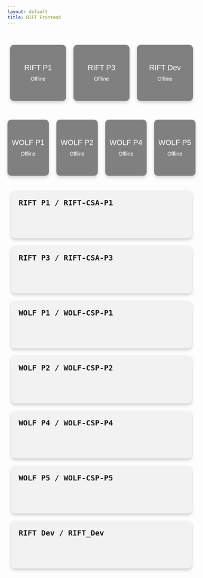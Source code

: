 ```yaml
---
layout: default
title: RIFT Frontend
---
```


<style>
    .server-status {
        display: flex;
        justify-content: center;
        gap: 20px;
        margin-top: 50px;
    }

    .server {
        width: 150px;
        height: 150px;
        background-color: grey;
        border-radius: 10px;
        display: flex;
        align-items: center;
        justify-content: center;
        flex-direction: column;
        color: white;
        font-family: Arial, sans-serif;
        box-shadow: 0 4px 8px rgba(0,0,0,0.2);
        position: relative; /* For absolute positioning of status icon */
    }

    .server-name {
        font-size: 20px;
        margin-bottom: 10px;
    }

    .status-icon {
        height: 20px;
        width: 20px;
        border-radius: 50%;
        display: inline-block;
        position: absolute;
        top: 10px;
        right: 10px;
    }

    .online {
        background-color: #28a745;
    }

    .offline {
        background-color: #dc3545;
    }

    .maintenance {
        background-color: #ffc107;
    }

    .details-container {
        display: flex;
        flex-direction: row;
        justify-content: space-around;
        flex-wrap: wrap;
        margin-top: 30px;
    }

    .server-card {
        background-color: #f2f2f2;
        border-radius: 10px;
        box-shadow: 0 4px 8px rgba(0,0,0,0.2);
        padding: 20px;
        margin: 10px;
        width: 800px;
        font-family: monospace;
    }

    .server-title {
        font-size: 20px;
        font-weight: bold;
        margin-bottom: 15px;
    }

    .server-stats {
        white-space: pre-wrap;
        word-break: break-word;
    }
</style>

<body>

<div class="server-status">
    <div class="server">
        <span class="status-icon" id="statusIconRiftP1"></span>
        <div class="server-name">RIFT P1</div>
        <div class="server-status-text" id="statusTextRiftP1">Offline</div>
    </div>
    <div class="server">
        <span class="status-icon" id="statusIconRiftP3"></span>
        <div class="server-name">RIFT P3</div>
        <div class="server-status-text" id="statusTextRiftP3">Offline</div>
    </div>
    <div class="server">
        <span class="status-icon" id="statusIconRiftDev"></span>
        <div class="server-name">RIFT Dev</div>
        <div class="server-status-text" id="statusTextRiftDev">Offline</div>
    </div>
</div>
<div class="server-status">
    <div class="server">
        <span class="status-icon" id="statusIconWolfP1"></span>
        <div class="server-name">WOLF P1</div>
        <div class="server-status-text" id="statusTextWolfP1">Offline</div>
    </div>
    <div class="server">
        <span class="status-icon" id="statusIconWolfP2"></span>
        <div class="server-name">WOLF P2</div>
        <div class="server-status-text" id="statusTextWolfP2">Offline</div>
    </div>
    <div class="server">
        <span class="status-icon" id="statusIconWolfP4"></span>
        <div class="server-name">WOLF P4</div>
        <div class="server-status-text" id="statusTextWolfP4">Offline</div>
    </div>
    <div class="server">
        <span class="status-icon" id="statusIconWolfP5"></span>
        <div class="server-name">WOLF P5</div>
        <div class="server-status-text" id="statusTextWolfP5">Offline</div>
    </div>
</div>

<div class="details-container">
    <div class="server-card">
        <div class="server-title" id="riftP1Title">RIFT P1 / RIFT-CSA-P1</div>
        <div class="server-stats" id="riftP1Stats">
            <!-- Stats will be filled here -->
        </div>
    </div>
    <div class="server-card">
        <div class="server-title" id="riftP3Title">RIFT P3 / RIFT-CSA-P3</div>
        <div class="server-stats" id="riftP3Stats">
            <!-- Stats will be filled here -->
        </div>
    </div>
    <div class="server-card">
        <div class="server-title" id="wolfP1Title">WOLF P1 / WOLF-CSP-P1</div>
        <div class="server-stats" id="wolfP1Stats">
            <!-- Stats will be filled here -->
        </div>
    </div>
    <div class="server-card">
        <div class="server-title" id="wolfP2Title">WOLF P2 / WOLF-CSP-P2</div>
        <div class="server-stats" id="wolfP2Stats">
            <!-- Stats will be filled here -->
        </div>
    </div>
    <div class="server-card">
        <div class="server-title" id="wolfP4Title">WOLF P4 / WOLF-CSP-P4</div>
        <div class="server-stats" id="wolfP4Stats">
            <!-- Stats will be filled here -->
        </div>
    </div>
    <div class="server-card">
        <div class="server-title" id="wolfP5Title">WOLF P5 / WOLF-CSP-P5</div>
        <div class="server-stats" id="wolfP5Stats">
            <!-- Stats will be filled here -->
        </div>
    </div>
    <div class="server-card">
        <div class="server-title" id="riftDevTitle">RIFT Dev / RIFT_Dev</div>
        <div class="server-stats" id="riftDevStats">
            <!-- Stats will be filled here -->
        </div>
    </div>
    <!-- Repeat for other servers as needed -->
</div>

</body>
<script>
    window.onload = function() {
        // Update server information immediately on page load
        updateServerInformation();

        // Then continue to update every 5 minutes
        setInterval(updateServerInformation, 300000); // 300000 milliseconds = 5 minutes
    };

    function updateServerInformation() {
        fetch('https://riftflask.stu.nighthawkcodingsociety.com/get-ec2-instances')
        .then(response => response.json())
        .then(data => {
            const instances = data.Reservations.flatMap(reservation => reservation.Instances);
            for (let instance of instances) {

                // rift
                if (instance.InstanceId === 'i-019caecd05b459160') {
                    document.getElementById('riftP1Stats').innerHTML = formatInstanceData(instance);
                }
                if (instance.InstanceId === 'i-062cc156f36712677') {
                    document.getElementById('riftP3Stats').innerHTML = formatInstanceData(instance);
                }
                if (instance.InstanceId === 'i-07494ecf4435591be') {
                    document.getElementById('riftDevStats').innerHTML = formatInstanceData(instance);
                }

                // wolf
                if (instance.InstanceId === 'i-0b1ece591456a0bc2') {
                    document.getElementById('wolfP1Stats').innerHTML = formatInstanceData(instance);
                }
                if (instance.InstanceId === 'i-09a844a3230fa36b1') {
                    document.getElementById('wolfP2Stats').innerHTML = formatInstanceData(instance);
                }
                if (instance.InstanceId === 'i-00bdf61c12083db17') {
                    document.getElementById('wolfP4Stats').innerHTML = formatInstanceData(instance);
                }
                if (instance.InstanceId === 'i-04e8e991376481073') {
                    document.getElementById('wolfP5Stats').innerHTML = formatInstanceData(instance);
                }
                updateServerStatus(instance);
                // Repeat for other instances
            }
        })
        .catch(error => {
            console.error('Error fetching EC2 instance data:', error);
        });
    }

    function formatInstanceData(instance) {
        const coreCount = instance.CpuOptions.CoreCount;
        const imageId = instance.ImageId;
        const instanceId = instance.InstanceId;
        const securityGroups = instance.SecurityGroups.map(group => `${group.GroupName} (${group.GroupId})`).join(', ');
        const platformDetails = instance.PlatformDetails;

        // Get current time in PST
        const pstTime = new Date().toLocaleString('en-US', { timeZone: 'America/Los_Angeles' });

        return `
            System information as of ${pstTime} (PST)

            Core Count: ${coreCount}
            Image ID: ${imageId}
            Instance ID: ${instanceId}
            Security Groups: ${securityGroups}
            Platform Details: ${platformDetails}

            AWS public IP: ${instance.PublicIpAddress || 'N/A'}
        `;
    }

    window.onload = function() {
        // Update server information immediately on page load
        updateServerStatus();

        // Then continue to update every 5 minutes
        setInterval(updateServerStatus, 300000); // 300000 milliseconds = 5 minutes
    };

    function updateServerStatus() {
        fetch('https://riftflask.stu.nighthawkcodingsociety.com/get-ec2-instances')
        .then(response => response.json())
        .then(data => {
            const instances = data.Reservations.flatMap(reservation => reservation.Instances);
            const servers = {};

            for (let instance of instances) {
                if (instance.InstanceId === 'i-019caecd05b459160') {
                    servers["RiftP1"] = `http://${instance.PublicIpAddress}:8090/ping`;
                }
                if (instance.InstanceId === 'i-062cc156f36712677') {
                    servers["RiftP3"] = `http://${instance.PublicIpAddress}:8090/ping`;
                }
                if (instance.InstanceId === 'i-07494ecf4435591be') {
                    servers["RiftDev"] = `https://dev-server-monitor.stu.nighthawkcodingsociety.com`;
                }
                if (instance.InstanceId === 'i-0b1ece591456a0bc2') {
                    servers["WolfP1"] = `http://${instance.PublicIpAddress}:8090/ping`;
                }
                if (instance.InstanceId === 'i-09a844a3230fa36b1') {
                    servers["WolfP2"] = `http://${instance.PublicIpAddress}:8090/ping`;
                }
                if (instance.InstanceId === 'i-00bdf61c12083db17') {
                    servers["WolfP4"] = `http://${instance.PublicIpAddress}:8090/ping`;
                }
                if (instance.InstanceId === 'i-04e8e991376481073') {
                    servers["WolfP5"] = `http://${instance.PublicIpAddress}:8090/ping`;
                }
                // Repeat for other instances
            }

            Object.keys(servers).forEach(server => {
                fetch(servers[server])
                    .then(response => {
                        if (response.ok) {
                            document.getElementById(`statusIcon${server}`).className = 'status-icon online';
                            document.getElementById(`statusText${server}`).innerText = 'Online';
                        } else {
                            throw new Error('Server not responding');
                        }
                    })
                    .catch(error => {
                        console.error(`Error pinging ${server}:`, error);
                        document.getElementById(`statusIcon${server}`).className = 'status-icon offline';
                        document.getElementById(`statusText${server}`).innerText = 'Offline';
                    });
            });
        })
        .catch(error => {
            console.error('Error fetching EC2 instance data:', error);
        });
    }

</script>
